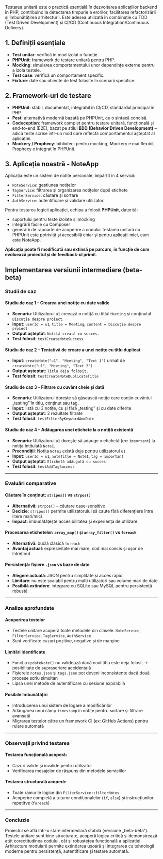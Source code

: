 
Testarea unitară este o practică esențială în dezvoltarea aplicațiilor backend în PHP, contribuind la detectarea timpurie a erorilor, facilitarea refactorizării și îmbunătățirea arhitecturii.
Este adesea utilizată în combinație cu TDD (Test Driven Development) și CI/CD (Continuous Integration/Continuous Delivery).

## 1. Definiții esențiale
- **Test unitar**: verifică în mod izolat o funcție.
- **PHPUnit**: framework de testare unitară pentru PHP.
- **Mocking**: simularea comportamentului unor dependințe externe pentru a izola testele.
- **Test case**: verifică un comportament specific.
- **Fixture**: date sau obiecte de test folosite în scenarii specifice.

## 2. Framework-uri de testare
- **PHPUnit**: stabil, documentat, integrabil în CI/CD, standardul principal în PHP.
- **Pest**: alternativă modernă bazată pe PHPUnit, cu o sintaxă concisă.
- **Codeception**: framework complet pentru testare unitară, funcțională și end-to-end (E2E), bazat pe stilul **BDD (Behavior Driven Development)** – adică teste scrise într-un mod care reflectă comportamentul așteptat al aplicației.
- **Mockery / Prophecy**: biblioteci pentru mocking; Mockery e mai flexibil, Prophecy e integrat în PHPUnit.

## 3. Aplicația noastră - NoteApp 
Aplicația este un sistem de notițe personale, împărțit în 4 servicii:
- `NoteService`: gestiunea notițelor
- `TagService`: filtrarea și organizarea notițelor după etichete
- `FilterService`: căutare și sortare
- `AuthService`: autentificare și validare utilizator.

Pentru testarea logicii aplicației, echipa a folosit **PHPUnit**, datorită:
- suportului pentru teste izolate și mocking
- integrării facile cu Composer
- generării de rapoarte de acoperire a codului
Testarea unitară cu PHPUnit este potrivită și accesibilă chiar și pentru aplicații mici, cum este NoteApp.

**Aplicația poate fi modificată sau extinsă pe parcurs, în funcție de cum evoluează proiectul și de feedback-ul primit**.

## Implementarea versiunii intermediare (beta-beta)
 
### Studii de caz
 
#### Studiu de caz 1 – Crearea unei notițe cu date valide
- **Scenariu**: Utilizatorul `u1` creează o notiță cu titlul `Meeting` și conținutul `Discuție despre proiect`.
- **Input**: `userId = u1`, `title = Meeting`, `content = Discuție despre proiect`
- **Output așteptat**: `Notiță creată cu succes.`
- **Test folosit**: `testCreateNoteSuccess`
 
#### Studiu de caz 2 – Tentativă de creare a unei notițe cu titlu duplicat
- **Input**: `createNote("u1", "Meeting", "Text 1")` urmat de `createNote("u1", "Meeting", "Text 2")`
- **Output așteptat**: `Titlu deja folosit.`
- **Test folosit**: `testCreateNoteDuplicateTitle`
 
#### Studiu de caz 3 – Filtrare cu cuvânt cheie și dată
- **Scenariu**: Utilizatorul dorește să găsească notițe care conțin cuvântul „testing” în titlu, conținut sau tag.
- **Input**: listă cu 3 notițe, cu și fără „testing” și cu date diferite
- **Output așteptat**: 2 rezultate filtrate
- **Test folosit**: `testFilterByKeywordAndDate`
 
#### Studiu de caz 4 – Adăugarea unei etichete la o notiță existentă
- **Scenariu**: Utilizatorul `u1` dorește să adauge o etichetă (ex: `important`) la notița intitulată `Note1`.
- **Precondiții**: Notița `Note1` există deja pentru utilizatorul `u1`
- **Input**: `userId = u1`, `noteTitle = Note1`, `tag = important`
- **Output așteptat**: `Etichetă adăugată cu succes.`
- **Test folosit**: `testAddTagSuccess`
 
---
 
### Evaluări comparative
 
#### Căutare în conținut: `stripos()` vs `strpos()`
- **Alternativă**: `strpos()` – căutare case-sensitive
- **Decizie**: `stripos()` permite utilizatorului să caute fără diferențiere între litere mari/mici
- **Impact**: îmbunătățește accesibilitatea și experiența de utilizare
 
#### Procesarea etichetelor: `array_map()` și `array_filter()` vs `foreach`
- **Alternativă**: buclă clasică `foreach`
- **Avantaj actual**: expresivitate mai mare, cod mai concis și ușor de întreținut
 
#### Persistență: fișiere `.json` vs baze de date
- **Alegere actuală**: JSON pentru simplitate și acces rapid
- **Limitare**: nu este scalabil pentru mulți utilizatori sau volume mari de date
- **Posibilă extindere**: integrare cu SQLite sau MySQL pentru persistență robustă
 
---
 
### Analize aprofundate
 
#### Acoperirea testelor
- Testele unitare acoperă toate metodele din clasele: `NoteService`, `FilterService`, `TagService`, `AuthService`
- Sunt verificate cazuri pozitive, negative și de margine
 
#### Limitări identificate
- Funcția `updateNote()` nu validează dacă noul titlu este deja folosit → posibilitate de suprascriere accidentală
- Fișierele `notes.json` și `tags.json` pot deveni inconsistente dacă două procese scriu simultan
- Lipsa unei metode de autentificare cu sesiune expirabilă
 
#### Posibile îmbunătățiri
- Introducerea unui sistem de logare a modificărilor
- Adăugarea unui câmp `timestamp` în notițe pentru sortare și filtrare avansată
- Migrarea testelor către un framework CI (ex: GitHub Actions) pentru rulare automată
 
---
 
### Observații privind testarea
 
#### Testarea funcțională acoperă:
- Cazuri valide și invalide pentru utilizator
- Verificarea mesajelor de răspuns din metodele serviciilor
 
#### Testarea structurală acoperă:
- Toate ramurile logice din `FilterService::filterNotes`
- Acoperire completă a tuturor condiționalelor (`if`, `else`) și instrucțiunilor repetitve (`foreach`)
 
---
 
### Concluzie
 
Proiectul se află într-o stare intermediară stabilă (versiune „beta-beta”).  
Testele unitare sunt bine structurate, acoperă logica critică și demonstrează atât corectitudinea codului, cât și robustețea funcțională a aplicației.  
Arhitectura modulară permite extinderea ușoară și integrarea cu tehnologii moderne pentru persistență, autentificare și testare automată.
